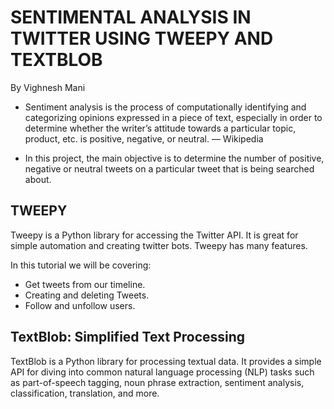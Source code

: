 # SENTIMENTAL ANALYSIS IN TWITTER USING TWEEPY AND TEXTBLOB

By Vighnesh Mani

* Sentiment analysis is the process of computationally identifying and categorizing opinions expressed in a piece of text, especially in order to determine whether the writer’s attitude towards a particular topic, product, etc. is positive, negative, or neutral. — Wikipedia

* In this project, the main objective is to determine the number of positive, negative or neutral tweets on a particular tweet that is being searched about. 


## TWEEPY

Tweepy is a Python library for accessing the Twitter API. It is great for simple automation and creating twitter bots. Tweepy has many features.

In this tutorial we will be covering:

* Get tweets from our timeline.
* Creating and deleting Tweets.
* Follow and unfollow users.

## TextBlob: Simplified Text Processing

TextBlob is a Python library for processing textual data. It provides a simple API for diving into common natural language processing (NLP) tasks such as part-of-speech tagging, noun phrase extraction, sentiment analysis, classification, translation, and more.
